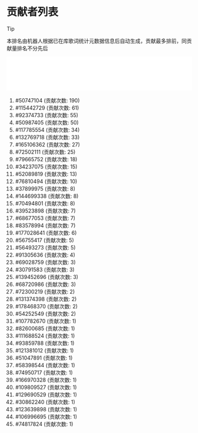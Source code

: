 # 贡献者列表

> [!TIP]
> 本排名由机器人根据已在库歌词统计元数据信息后自动生成，贡献最多排前，同贡献量排名不分先后

![贡献者头像画廊](./CONTRIBUTORS.svg)

1. #50747104 (贡献次数: 190)
2. #115442729 (贡献次数: 61)
3. #92374733 (贡献次数: 55)
4. #50987405 (贡献次数: 50)
5. #117785554 (贡献次数: 34)
6. #132769718 (贡献次数: 33)
7. #165106362 (贡献次数: 27)
8. #72502111 (贡献次数: 25)
9. #79665752 (贡献次数: 18)
10. #34237075 (贡献次数: 15)
11. #52089819 (贡献次数: 13)
12. #76810494 (贡献次数: 10)
13. #37899975 (贡献次数: 8)
14. #144699338 (贡献次数: 8)
15. #70494801 (贡献次数: 8)
16. #39523898 (贡献次数: 7)
17. #68677053 (贡献次数: 7)
18. #83578994 (贡献次数: 7)
19. #177028641 (贡献次数: 6)
20. #56755417 (贡献次数: 5)
21. #56493273 (贡献次数: 5)
22. #91305636 (贡献次数: 4)
23. #69028759 (贡献次数: 3)
24. #30791583 (贡献次数: 3)
25. #139452696 (贡献次数: 3)
26. #68720986 (贡献次数: 3)
27. #72300219 (贡献次数: 2)
28. #131374398 (贡献次数: 2)
29. #178468370 (贡献次数: 2)
30. #54252549 (贡献次数: 2)
31. #107782670 (贡献次数: 1)
32. #82600685 (贡献次数: 1)
33. #111688524 (贡献次数: 1)
34. #93859788 (贡献次数: 1)
35. #121381012 (贡献次数: 1)
36. #51047891 (贡献次数: 1)
37. #58398544 (贡献次数: 1)
38. #74950717 (贡献次数: 1)
39. #166970328 (贡献次数: 1)
40. #109809527 (贡献次数: 1)
41. #129690529 (贡献次数: 1)
42. #30862240 (贡献次数: 1)
43. #123639898 (贡献次数: 1)
44. #106996695 (贡献次数: 1)
45. #74817824 (贡献次数: 1)
